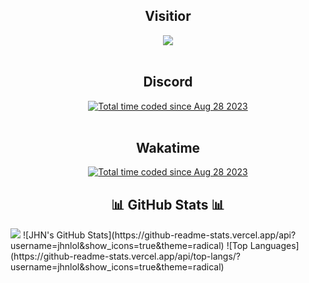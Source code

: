 <h2 align="center">Visitior</h2>
<div align="center">
  <img src="https://profile-counter.glitch.me/img0/count.svg">
</div>
<br />
<h2 align="center">Discord</h2>
<div align="center">
  <a href="https://discord.com/users/1112981662393958401"><img src="https://lanyard.cnrad.dev/api/1112981662393958401" alt="Total time coded since Aug 28 2023" /></a>
</div>
<br />
<h2 align="center">Wakatime</h2>
<div align="center">
  <a href="https://wakatime.com/@e58f03c8-0325-40d4-a589-4edb3ad3115d"><img src="https://wakatime.com/badge/user/e58f03c8-0325-40d4-a589-4edb3ad3115d.svg" alt="Total time coded since Aug 28 2023" /></a>
</div>
<h2 align="center">📊 GitHub Stats 📊</h2>
  <img src="https://github-readme-stats.vercel.app/api?username=jhnlol&show_icons=true&theme=radical">
  ![JHN's GitHub Stats](https://github-readme-stats.vercel.app/api?username=jhnlol&show_icons=true&theme=radical)
  ![Top Languages](https://github-readme-stats.vercel.app/api/top-langs/?username=jhnlol&show_icons=true&theme=radical)
